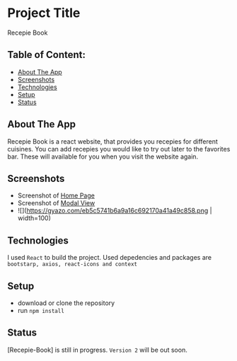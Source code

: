# Project Title

Recepie Book

<!-- ## Demo link:
Access my site at [google.com](https://google.com) -->

## Table of Content:

- [About The App](#about-the-app)
- [Screenshots](#screenshots)
- [Technologies](#technologies)
- [Setup](#setup)
- [Status](#status)
  <!-- - [Approach](#approach) -->
  <!-- - [License](#license) -->

## About The App

Recepie Book is a react website, that provides you recepies for different cuisines. You can add recepies you would like to try out later to the favorites bar. These will available for you when you visit the website again.

## Screenshots

- Screenshot of [Home Page](https://github.com/KirannVaka/recepie-book/blob/master/src/images/Screenshot%202022-10-14%20154723.jpg)
- Screenshot of [Modal View](https://github.com/KirannVaka/recepie-book/blob/master/src/images/Screenshot%202022-10-14%20154625.jpg)
- ![](https://gyazo.com/eb5c5741b6a9a16c692170a41a49c858.png | width=100)

## Technologies

I used `React` to build the project.
Used depedencies and packages are `bootstarp, axios, react-icons and context`

## Setup

- download or clone the repository
- run `npm install`

<!-- ## Approach
I adopted the `BEM` naming style for my css class names and ... -->

## Status

[Recepie-Book] is still in progress. `Version 2` will be out soon.
